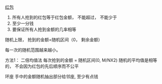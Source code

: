 [红包](https://juejin.im/post/5af80310f265da0b8636585e)

1. 所有人抢到的红包等于红包金额， 不能超过， 不能少于
2. 至少一分钱
3. 要保证所有人抢到金额的几率相等

随机上限， 抢到的金额=随机区间（0， 剩余金额）

每一次的随机范围越来越小。

方法1： 二倍均值法
每次抢到的金额 = 随机区间(0, M/NX2) 随机的平均值是相等的， 不会因为红包的先后顺序而不公平


环座 
手中的金额随机抽出部分给邻座, 至少有点钱